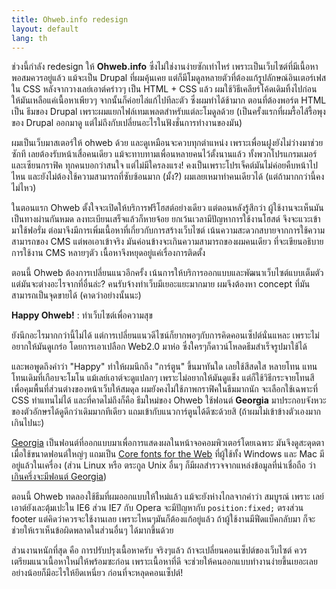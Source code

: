 ```yaml
---
title: Ohweb.info redesign
layout: default
lang: th
---
```


<p>ช่วงนี้กำลัง redesign ให้ <strong>Ohweb.info</strong> ซึ่งไม่ใช่งานง่ายซักเท่าไหร่ เพราะเป็นเว็บไซต์ที่มีเนื้อหาพอสมควรอยู่แล้ว แม้จะเป็น Drupal ที่ผมคุ้นเคย แต่ก็มีโมดูลหลายตัวที่ต้องแก้รูปลักษณ์อินเตอร์เฟสใน CSS หลังจากวางเลย์เอาต์คร่าวๆ เป็น HTML + CSS แล้ว ผมใช้วิธีเคลียร์โค้ดเดิมทิ้งไปก่อน ให้มันเหลือแค่เนื้อหาเพียวๆ จากนั้นก็ค่อยไล่แก้ไปทีละตัว ซึ่งผมทำได้ช้ามาก ตอนที่ต้องพอร์ต HTML เป็น ธีมของ Drupal เพราะผมแยกไฟล์เทมเพลตสำหรับแต่ละโมดูลด้วย (เป็นครั้งแรกที่ผมรื้อไส้รื้อพุงของ Drupal ออกมาดู แต่ไม่ถึงกับเปลี่ยนอะไรในฟังชั่นการทำงานของมัน)</p>
<p>ผมเป็นเว็บมาสเตอร์ให้ ohweb ด้วย และดูเหมือนจะควบทุกตำแหน่ง เพราะเพื่อนฝูงยังไม่ว่างมาช่วยซักที เลยต้องรับหน้าเสื่อคนเดียว แม้จะทาบทามเพื่อนหลายคนไว้ตั้งนานแล้ว ทั้งพวกโปรแกรมเมอร์ และเซียนกราฟิค ทุกคนบอกว่าสนใจ แต่ไม่มีใครลงแรง! คงเป็นเพราะโปรเจ็คต์มันไม่ค่อยคืบหน้าไปไหน และยังไม่ต้องใช้ความสามารถที่ซับซ้อนมาก (มั้ง?) ผมเลยเหมาทำคนเดียวได้ (แต่ถ้ามากกว่านี้คงไม่ไหว)</p>
<p>ในตอนแรก Ohweb ตั้งใจจะเปิดให้บริการฟรีโฮสต์อย่างเดียว แต่ตอนหลังรู้สึกว่า ผู้ใช้งานจะเห็นมันเป็นทางผ่านกันหมด ลงทะเบียนเสร็จแล้วก็หายจ้อย ยกเว้นเวลามีปัญหาการใช้งานโฮสต์ จึงจะแวะเข้ามาใช้ฟอรั่ม ต่อมาจึงมีการเพิ่มเนื้อหาที่เกี่ยวกับการสร้างเว็บไซต์ เน้นความสะดวกสบายจากการใช้ความสามารถของ CMS แต่พอเอาเข้าจริง มันค่อนข้างจะเกินความสามารถของผมคนเดียว ที่จะเขียนอธิบายการใช้งาน CMS หลายๆตัว เนื้อหาจึงหยุดอยู่แค่เรื่องการติดตั้ง</p>
<p>ตอนนี้ Ohweb ต้องการเปลี่ยนแนวอีกครั้ง เน้นการให้บริการออกแบบและพัฒนาเว็บไซต์แบบเต็มตัว แต่มันจะต่างอะไรจากที่อื่นล่ะ? คนรับจ้างทำเว็บมีเยอะแยะมากมาย ผมจึงต้องหา concept ที่มันสามารถเป็นจุดขายได้ (คาดว่าอย่างนั้นนะ)</p>
<p><strong>Happy Ohweb!</strong> : ทำเว็บไซต์เพื่อความสุข</p>
<p>ยังนึกอะไรมากกว่านี้ไม่ได้ แต่การเปลี่ยนแนวดีไซน์ก็ยากพอๆกับการคิดคอนเซ็ปต์นั่นแหละ เพราะไม่อยากให้มันดูเกร่อ โดยการเอาเปลือก Web2.0 มาห่อ ซึ่งใครๆก็ดาวน์โหลดธีมสำเร็จรูปมาใช้ได้ </p>
<p>และพอพูดถึงคำว่า "Happy" ทำให้ผมนึกถึง "การ์ตูน" ขึ้นมาทันใด เลยใช้สีสดใส หลายโทน แทนโทนเดิมที่เกือบจะโมโน แม้เลย์เอาต์จะดูแปลกๆ เพราะไม่อยากให้มันดูแข็ง แต่ก็ใช้วิธีกระจายโทนสี เพื่อคุมพื้นที่ส่วนต่างของหน้าเว็บให้สมดุล ผมยังคงไม่ใช้ภาพกราฟิคในธีมมากนัก จะเลือกใช้เฉพาะที่ CSS ทำแทนไม่ได้ และที่คาดไม่ถึงก็คือ ธีมใหม่ของ Ohweb ใช้ฟอนต์ <strong>Georgia</strong> มาประกอบจังหวะของตัวอักษรได้ดูดีกว่าเดิมมากทีเดียว แถมเข้ากับแนวการ์ตูนได้ดีซะด้วยสิ (ถ้าผมไม่เข้าข้างตัวเองมากเกินไปนะ)</p>
<p><a href="http://en.wikipedia.org/wiki/Georgia_(typeface)">Georgia</a> เป็นฟอนต์ที่ออกแบบมาเพื่อการแสดงผลในหน้าจอคอมพิวเตอร์โดยเฉพาะ มันจึงดูสะดุดตา เมื่อใช้ขนาดฟอนต์ใหญ่ๆ แถมเป็น <a href="http://en.wikipedia.org/wiki/Georgia_(typeface)">Core fonts for the Web</a> ที่ผู้ใช้ทั้ง Windows และ Mac มีอยู่แล้วในเครื่อง (ส่วน Linux หรือ ตระกูล Unix อื่นๆ ก็มีผลสำรวจจากแหล่งข้อมูลที่น่าเชื่อถือ ว่า <a href="http://www.codestyle.org/css/font-family/table-UnixResultsFull.htm">เกินครึ่งจะมีฟอนต์ Georgia</a>)</p>
<p>ตอนนี้ Ohweb ทดลองใช้ธีมที่ผมออกแบบให้ใหม่แล้ว แม้จะยังห่างไกลจากคำว่า สมบูรณ์ เพราะ เลย์เอาต์ยังเละตุ้มเปะใน IE6 ส่วน IE7 กับ Opera จะมีปัญหากับ <code>position:fixed;</code> ตรงส่วน footer แต่คิดว่าควรจะใช้งานเลย เพราะไหนๆมันก็ต้องแก้อยู่แล้ว ถ้าผู้ใช้งานมีฟีดแบ็คกลับมา ก็จะช่วยให้เราเห็นข้อผิดพลาดในส่วนอื่นๆ ได้มากขึ้นด้วย</p>
<p>ส่วนงานหนักที่สุด คือ การปรับปรุงเนื้อหาครับ จริงๆแล้ว ถ้าจะเปลี่ยนคอนเซ็ปต์ของเว็บไซต์ ควรเตรียมแนวเนื้อหาใหม่ให้พร้อมซะก่อน เพราะเนื้อหาที่ดี จะช่วยให้คนออกแบบทำงานง่ายขึ้นเยอะเลย อย่างน้อยก็มีอะไรให้ยึดเหนี่ยว ก่อนที่จะหลุดคอนเซ็ปต์!</p>
